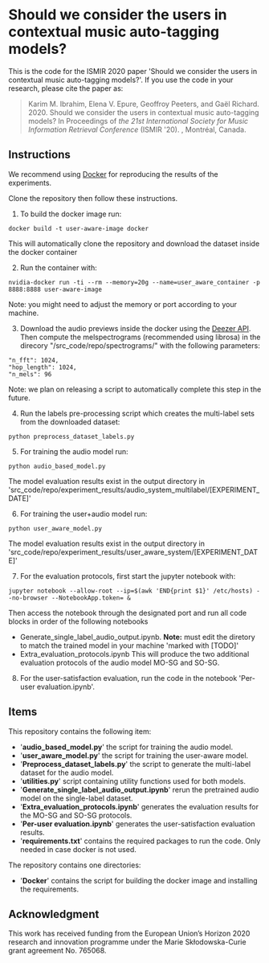 # Should we consider the users in contextual music auto-tagging models?
This is the code for the ISMIR 2020 paper 'Should we consider the users in contextual music auto-tagging models?'. If you use the code in your research, please cite the paper as:

> Karim M. Ibrahim, Elena V. Epure, Geoffroy Peeters, and Gaël Richard. 2020. Should we consider the users in contextual music auto-tagging models? In Proceedings of *the 21st International Society for Music Information Retrieval Conference* (ISMIR '20). , Montréal, Canada.

## Instructions

We recommend using [Docker](https://www.docker.com/) for reproducing the results of the experiments. 

Clone the repository then follow these instructions.

1. To build the docker image run:
```
docker build -t user-aware-image docker
```
This will automatically clone the repository and download the dataset inside the docker container

2. Run the container with: 
```
nvidia-docker run -ti --rm --memory=20g --name=user_aware_container -p 8888:8888 user-aware-image
```
Note: you might need to adjust the memory or port according to your machine. 

3. Download the audio previews inside the docker using the [Deezer API](https://developers.deezer.com/api). Then compute the melspectrograms (recommended using librosa) in the direcory "/src_code/repo/spectrograms/" with the following parameters: 
```
"n_fft": 1024,
"hop_length": 1024,
"n_mels": 96
```
Note: we plan on releasing a script to automatically complete this step in the future.

4. Run the labels pre-processing script which creates the multi-label sets from the downloaded dataset: 
```
python preprocess_dataset_labels.py
```

5. For training the audio model run: 
```
python audio_based_model.py
```
The model evaluation results exist in the output directory in 'src_code/repo/experiment_results/audio_system_multilabel/[EXPERIMENT_DATE]'


6. For training the user+audio model run: 
```
python user_aware_model.py

```
The model evaluation results exist in the output directory in 'src_code/repo/experiment_results/user_aware_system/[EXPERIMENT_DATE]'


7. For the evaluation protocols, first start the jupyter notebook with: 
```
jupyter notebook --allow-root --ip=$(awk 'END{print $1}' /etc/hosts) --no-browser --NotebookApp.token= &
```
Then access the notebook through the designated port and run all code blocks in order of the following notebooks
- Generate_single_label_audio_output.ipynb. **Note:** must edit the diretory to match the trained model in your machine 'marked with [TODO]'
- Extra_evaluation_protocols.ipynb
This will produce the two additional evaluation protocols of the audio model MO-SG and SO-SG. 

8. For the user-satisfaction evaluation, run the code in the notebook 'Per-user evaluation.ipynb'.

## Items 
This repository contains the following item: 
- '**audio_based_model.py**' the script for training the audio model.
- '**user_aware_model.py**' the script for training the user-aware model.
- '**Preprocess_dataset_labels.py**' the script to generate the multi-label dataset for the audio model.
- '**utilities.py**' script containing utility functions used for both models.
- '**Generate_single_label_audio_output.ipynb**' rerun the pretrained audio model on the single-label dataset.
- '**Extra_evaluation_protocols.ipynb**' generates the evaluation results for the MO-SG and SO-SG protocols.
- '**Per-user evaluation.ipynb**' generates the user-satisfaction evaluation results. 
- '**requirements.txt**' contains the required packages to run the code. Only needed in case docker is not used.   


The repository contains one directories: 
- '**Docker**' contains the script for building the docker image and installing the requirements.


## Acknowledgment
This work has received funding from the European Union’s Horizon 2020 research and innovation programme under the Marie Skłodowska-Curie grant agreement No. 765068.
